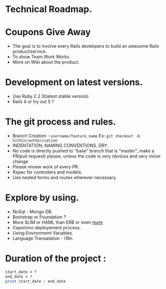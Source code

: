 # Technical Roadmap.

# Coupons Give Away
* The goal is to involve every Rails developers to build an awesome Rails product/service.
* To show Team Work Works.
* More on Wiki about the product.

# Development on latest versions.
* Use Ruby 2.2.3(latest stable version)
* Rails 4 or try out 5 ?

# The git process and rules.
* Branch Creation - `username/feature_name` Ex: `git checkout -b nithin/authorization`
* INDENTATION, NAMING CONVENTIONS, DRY.
* No code is directly pushed to “base” branch that is "master", make a PR(pull request) please, unless the code is very obvious and very minor change
* Please review work of every PR.
* Rspec for controllers and models.
* Use nested forms and routes wherever necessary.

# Explore by using.
* NoSql - Mongo DB.
* Bootstrap or Foundation ?
* More SLIM or HAML than ERB or even [more](https://www.ruby-toolbox.com/categories/template_engines)
* Capistrino deployement process.
* Using Environment Variables.
* Language Transalation - i18n.

# Duration of the project :
```ruby
start_date = ?
end_date = ?
print start_date - end_date
```

